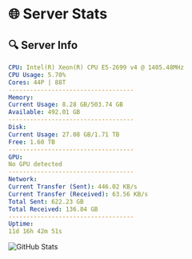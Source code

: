 # 🌐 Server Stats
## 🔍 Server Info
```yaml
CPU: Intel(R) Xeon(R) CPU E5-2699 v4 @ 1405.48MHz
CPU Usage: 5.70%
Cores: 44P | 88T
-----------------------------------
Memory:
Current Usage: 8.28 GB/503.74 GB
Available: 492.01 GB
-----------------------------------
Disk:
Current Usage: 27.08 GB/1.71 TB
Free: 1.60 TB
-----------------------------------
GPU:
No GPU detected
-----------------------------------
Network:
Current Transfer (Sent): 446.02 KB/s
Current Transfer (Received): 63.56 KB/s
Total Sent: 622.23 GB
Total Received: 136.84 GB
-----------------------------------
Uptime:
11d 16h 42m 51s
```
![GitHub Stats](https://img.shields.io/badge/Updated-2025-05-01_09:51:39-blue)